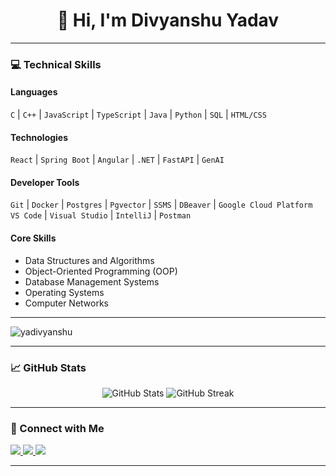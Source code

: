 <h1 align="center">👋 Hi, I'm Divyanshu Yadav</h1>

---

### 💻 Technical Skills
#### **Languages**
`C` | `C++` | `JavaScript` | `TypeScript` | `Java` | `Python` | `SQL` | `HTML/CSS`

#### **Technologies**
`React` | `Spring Boot` | `Angular` | `.NET` | `FastAPI` | `GenAI` 

#### **Developer Tools**
`Git` | `Docker` | `Postgres` | `Pgvector` | `SSMS` | `DBeaver` | `Google Cloud Platform`  
`VS Code` | `Visual Studio` | `IntelliJ` | `Postman`

#### **Core Skills**
- Data Structures and Algorithms  
- Object-Oriented Programming (OOP)  
- Database Management Systems  
- Operating Systems  
- Computer Networks  

---

<p>
  <img src="https://komarev.com/ghpvc/?username=yadivyanshu&label=Profile%20Views&color=blue&style=flat-square" alt="yadivyanshu" />
</p>

---

### 📈 GitHub Stats
<p align="center">
  <img src="https://github-readme-stats.vercel.app/api?username=yadivyanshu&show_icons=true&theme=radical" alt="GitHub Stats" />
  <img src="https://github-readme-streak-stats.herokuapp.com/?user=yadivyanshu&theme=radical" alt="GitHub Streak" />
</p>

---

### 🤝 Connect with Me
<p align="left">
  <a href="https://linkedin.com/in/yadivyanshu" target="_blank">
    <img src="https://img.shields.io/badge/-LinkedIn-%230077B5?style=for-the-badge&logo=linkedin&logoColor=white" />
  </a>
  <a href="https://www.leetcode.com/yadivyanshu" target="_blank">
    <img src="https://img.shields.io/badge/-LeetCode-%23FFA116?style=for-the-badge&logo=leetcode&logoColor=white" />
  </a>
  <a href="mailto:divycic1@gmail.com" target="_blank">
    <img src="https://img.shields.io/badge/-Email-%23D14836?style=for-the-badge&logo=gmail&logoColor=white" />
  </a>
</p>

---
